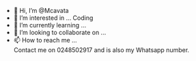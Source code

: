 - 👋 Hi, I’m @Mcavata
- 👀 I’m interested in ... Coding
- 🌱 I’m currently learning ...
- 💞️ I’m looking to collaborate on ...
- 📫 How to reach me ...
    <Br><marque>   Contact me on 0248502917 and is also my Whatsapp number.</marque>
<!---
Mcavata/Mcavata is a ✨ special ✨ repository because its `README.md` (this file) appears on your GitHub profile.
You can click the Preview link to take a look at your changes.
--->
